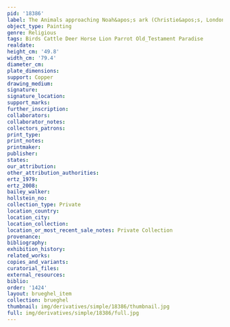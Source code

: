 ```yaml
---
pid: '18386'
label: The Animals approaching Noah&apos;s ark (Christie&apos;s, London, 1988)
object_type: Painting
genre: Religious
tags: Birds Cattle Deer Horse Lion Parrot Old_Testament Paradise
realdate: 
height_cm: '49.8'
width_cm: '79.4'
diameter_cm: 
plate_dimensions: 
support: Copper
drawing_medium: 
signature: 
signature_location: 
support_marks: 
further_inscription: 
collaborators: 
collaborator_notes: 
collectors_patrons: 
print_type: 
print_notes: 
printmaker: 
publisher: 
states: 
our_attribution: 
other_attribution_authorities: 
ertz_1979: 
ertz_2008: 
bailey_walker: 
hollstein_no: 
collection_type: Private
location_country: 
location_city: 
location_collection: 
location_or_most_recent_sale_notes: Private Collection
provenance: 
bibliography: 
exhibition_history: 
related_works: 
copies_and_variants: 
curatorial_files: 
external_resources: 
biblio: 
order: '1424'
layout: brueghel_item
collection: brueghel
thumbnail: img/derivatives/simple/18386/thumbnail.jpg
full: img/derivatives/simple/18386/full.jpg
---
```

